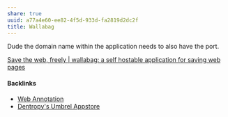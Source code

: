 ```yaml
---
share: true
uuid: a77a4e60-ee82-4f5d-933d-fa2819d2dc2f
title: Wallabag
---
```

Dude the domain name within the application needs to also have the port.

[Save the web, freely | wallabag: a self hostable application for saving web pages](https://www.wallabag.org/en)

#### Backlinks

* [Web Annotation](/1a1a3f1f-f090-48a2-ae68-04dcda0dbed6)
* [Dentropy's Umbrel Appstore](/fcc49407-81d6-4576-8eeb-9a3b3c843f75)